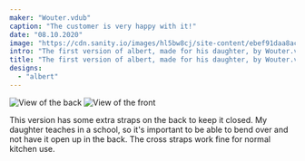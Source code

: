 ```yaml
---
maker: "Wouter.vdub"
caption: "The customer is very happy with it!"
date: "08.10.2020"
image: "https://cdn.sanity.io/images/hl5bw8cj/site-content/ebef91daa8acf992f814415e610a655a03278186-1200x1600.jpg"
intro: "The first version of albert, made for his daughter, by Wouter.vdub"
title: "The first version of albert, made for his daughter, by Wouter.vdub"
designs:
  - "albert"
---
```


![View of the back ](https://posts.freesewing.org/uploads/albert_by_wouter_albert_back_846f1b89ac.jpg "View of the back ") ![View of the front](https://posts.freesewing.org/uploads/albert_by_wouter_albert_side_8505eb3b84.jpg "View of the front")

This version has some extra straps on the back to keep it closed. My daughter teaches in a school, so it's important to be able to bend over and not have it open up in the back. The cross straps work fine for normal kitchen use.
